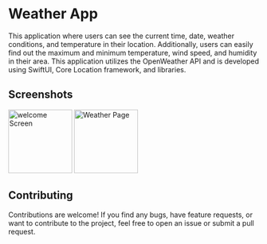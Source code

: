 # Weather App

This application where users can see the current time, date, weather conditions, and temperature in their location. 
Additionally, users can easily find out the maximum and minimum temperature, wind speed, and humidity in their area. 
This application utilizes the OpenWeather API and is developed using SwiftUI, Core Location framework, and libraries.

## Screenshots
<img src="https://github.com/BartugKaan/WeatherApp/assets/85846151/2e46d22a-16eb-4714-a5f2-3c38f7cef7d3" alt="welcome Screen" width="128"/>
<img src="https://github.com/BartugKaan/WeatherApp/assets/85846151/9fc3ced2-a851-4faf-8560-9e53ecd8d1de" alt="Weather Page" width="128"/>

## Contributing
Contributions are welcome! If you find any bugs, have feature requests, or want to contribute to the project, feel free to open an issue or submit a pull request.
